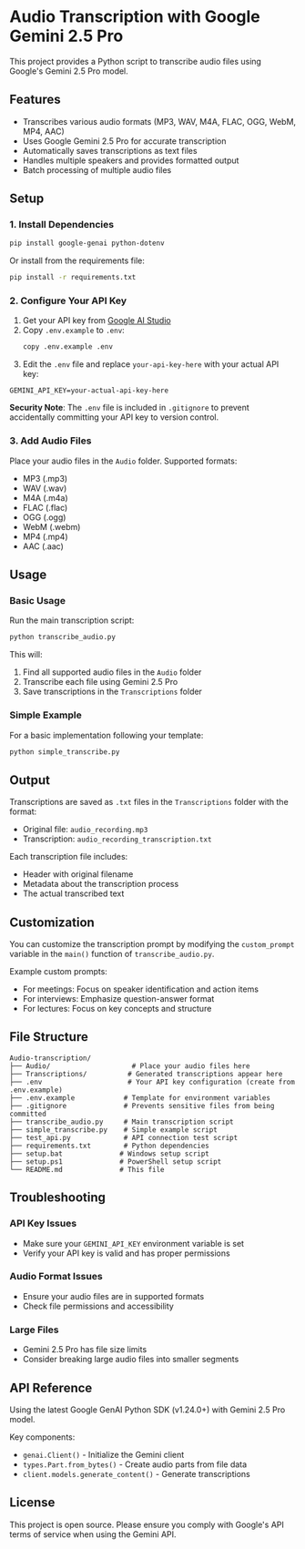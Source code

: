 # Audio Transcription with Google Gemini 2.5 Pro

This project provides a Python script to transcribe audio files using Google's Gemini 2.5 Pro model.

## Features

- Transcribes various audio formats (MP3, WAV, M4A, FLAC, OGG, WebM, MP4, AAC)
- Uses Google Gemini 2.5 Pro for accurate transcription
- Automatically saves transcriptions as text files
- Handles multiple speakers and provides formatted output
- Batch processing of multiple audio files

## Setup

### 1. Install Dependencies

```bash
pip install google-genai python-dotenv
```

Or install from the requirements file:

```bash
pip install -r requirements.txt
```

### 2. Configure Your API Key

1. Get your API key from [Google AI Studio](https://makersuite.google.com/app/apikey)
2. Copy `.env.example` to `.env`:
   ```bash
   copy .env.example .env
   ```
3. Edit the `.env` file and replace `your-api-key-here` with your actual API key:

```env
GEMINI_API_KEY=your-actual-api-key-here
```

**Security Note**: The `.env` file is included in `.gitignore` to prevent accidentally committing your API key to version control.

### 3. Add Audio Files

Place your audio files in the `Audio` folder. Supported formats:
- MP3 (.mp3)
- WAV (.wav)
- M4A (.m4a)
- FLAC (.flac)
- OGG (.ogg)
- WebM (.webm)
- MP4 (.mp4)
- AAC (.aac)

## Usage

### Basic Usage

Run the main transcription script:

```bash
python transcribe_audio.py
```

This will:
1. Find all supported audio files in the `Audio` folder
2. Transcribe each file using Gemini 2.5 Pro
3. Save transcriptions in the `Transcriptions` folder

### Simple Example

For a basic implementation following your template:

```bash
python simple_transcribe.py
```

## Output

Transcriptions are saved as `.txt` files in the `Transcriptions` folder with the format:
- Original file: `audio_recording.mp3`
- Transcription: `audio_recording_transcription.txt`

Each transcription file includes:
- Header with original filename
- Metadata about the transcription process
- The actual transcribed text

## Customization

You can customize the transcription prompt by modifying the `custom_prompt` variable in the `main()` function of `transcribe_audio.py`.

Example custom prompts:
- For meetings: Focus on speaker identification and action items
- For interviews: Emphasize question-answer format
- For lectures: Focus on key concepts and structure

## File Structure

```
Audio-transcription/
├── Audio/                    # Place your audio files here
├── Transcriptions/          # Generated transcriptions appear here
├── .env                     # Your API key configuration (create from .env.example)
├── .env.example            # Template for environment variables
├── .gitignore              # Prevents sensitive files from being committed
├── transcribe_audio.py     # Main transcription script
├── simple_transcribe.py    # Simple example script
├── test_api.py             # API connection test script
├── requirements.txt        # Python dependencies
├── setup.bat              # Windows setup script
├── setup.ps1              # PowerShell setup script
└── README.md              # This file
```

## Troubleshooting

### API Key Issues
- Make sure your `GEMINI_API_KEY` environment variable is set
- Verify your API key is valid and has proper permissions

### Audio Format Issues
- Ensure your audio files are in supported formats
- Check file permissions and accessibility

### Large Files
- Gemini 2.5 Pro has file size limits
- Consider breaking large audio files into smaller segments

## API Reference

Using the latest Google GenAI Python SDK (v1.24.0+) with Gemini 2.5 Pro model.

Key components:
- `genai.Client()` - Initialize the Gemini client
- `types.Part.from_bytes()` - Create audio parts from file data
- `client.models.generate_content()` - Generate transcriptions

## License

This project is open source. Please ensure you comply with Google's API terms of service when using the Gemini API.
